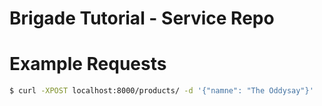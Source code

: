 # Brigade Tutorial - Service Repo

# Example Requests

```sh
$ curl -XPOST localhost:8000/products/ -d '{"namne": "The Oddysay"}'
```
